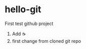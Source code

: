 hello-git
=========

First test github project

1) Add :coffee:
2) first change from cloned git repo
